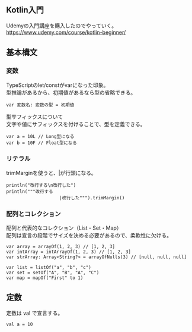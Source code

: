 ## Kotlin入門
Udemyの入門講座を購入したのでやっていく。  
https://www.udemy.com/course/kotlin-beginner/  

## 基本構文
### 変数
TypeScriptのlet/constがvarになった印象。  
型推論があるから、初期値があるなら型の省略できる。  
```
var 変数名: 変数の型 = 初期値
```

型サフィックスについて  
文字や値にサフィックスを付けることで、型を定義できる。  
```
var a = 10L // Long型になる
var b = 10F // Float型になる
```

### リテラル
trimMarginを使うと、|が行頭になる。  
```
println("改行する\n改行した")
println("""改行する
					|改行した""").trimMargin()
```

### 配列とコレクション
配列と代表的なコレクション（List・Set・Map）  
配列は宣言の段階でサイズを決める必要があるので、柔軟性に欠ける。  
```
var array = arrayOf(1, 2, 3) // [1, 2, 3]
var intArray = intArrayOf(1, 2, 3) // [1, 2, 3]
var strArray: Array<String?> = arrayOfNulls(3) // [null, null, null]

var list = listOf("a", "b", "c")
var set = setOf("A", "B", "A", "C")
var map = mapOf("First" to 1)
```

## 定数
定数は val で宣言する。  
```
val a = 10
```